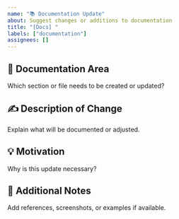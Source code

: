 ```yaml
---
name: "📚 Documentation Update"
about: Suggest changes or additions to documentation
title: "[Docs] "
labels: ["documentation"]
assignees: []
---
```


## 📖 Documentation Area

Which section or file needs to be created or updated?

## ✍️ Description of Change

Explain what will be documented or adjusted.

## 💡 Motivation

Why is this update necessary?

## 📎 Additional Notes

Add references, screenshots, or examples if available.
